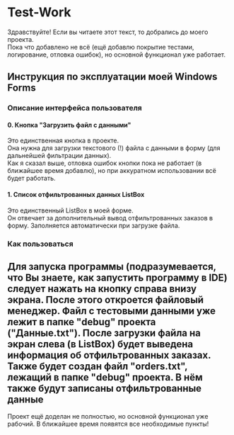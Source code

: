 # Test-Work

Здравствуйте! Если вы читаете этот текст, то добрались до моего проекта.  
Пока что добавлено не всё (ещё добавлю покрытие тестами, логирование, отловка ошибок), но основной функционал уже работает.

## Инструкция по эксплуатации моей Windows Forms

### Описание интерфейса пользователя

#### 0. Кнопка "Загрузить файл с данными"
Это единственная кнопка в проекте.  
Она нужна для загрузки текстового (!) файла с данными в форму (для дальнейшей фильтрации данных).  
Как я сказал выше, отловка ошибок кнопки пока не работает (в ближайшее время добавлю), но при аккуратном использовании всё будет работать.

#### 1. Список отфильтрованных данных ListBox
Это единственный ListBox в моей форме.  
Он отвечает за дополнительный вывод отфильтрованных заказов в форму. Заполняется автоматически при загрузке файла.

### Как пользоваться
Для запуска программы (подразумевается, что Вы знаете, как запустить программу в IDE) следует нажать на кнопку
справа внизу экрана. После этого откроется файловый менеджер. Файл с тестовыми данными уже лежит в папке "debug" проекта ("Данные.txt").
После загрузки файла на экран слева (в ListBox) будет выведена информация об отфильтрованных заказах. Также будет создан файл "orders.txt", лежащий
в папке "debug" проекта. В нём также будут записаны отфильтрованные данные
---
Проект ещё доделан не полностью, но основной функционал уже рабочий. В ближайшее время появятся все необходимые пункты!